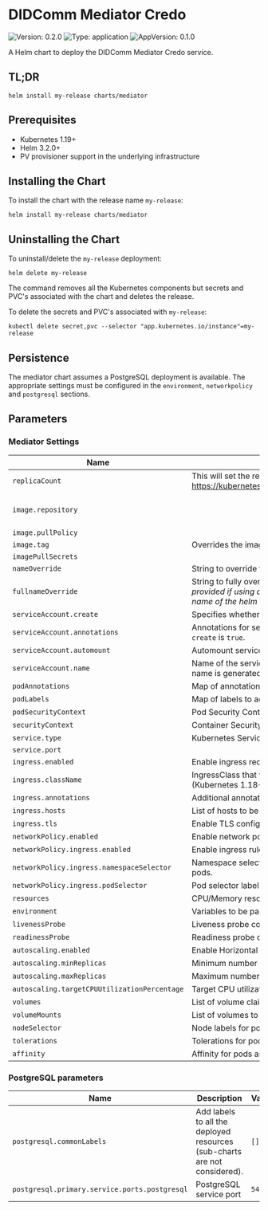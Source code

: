 # DIDComm Mediator Credo

![Version: 0.2.0](https://img.shields.io/badge/Version-0.2.0-informational?style=flat-square) ![Type: application](https://img.shields.io/badge/Type-application-informational?style=flat-square) ![AppVersion: 0.1.0](https://img.shields.io/badge/AppVersion-0.1.0-informational?style=flat-square)

A Helm chart to deploy the DIDComm Mediator Credo service.

## TL;DR

```console
helm install my-release charts/mediator
```

## Prerequisites

- Kubernetes 1.19+
- Helm 3.2.0+
- PV provisioner support in the underlying infrastructure

## Installing the Chart

To install the chart with the release name `my-release`:

```console
helm install my-release charts/mediator
```


## Uninstalling the Chart

To uninstall/delete the `my-release` deployment:

```console
helm delete my-release
```

The command removes all the Kubernetes components but secrets and PVC's associated with the chart and deletes the release.

To delete the secrets and PVC's associated with `my-release`:

```console
kubectl delete secret,pvc --selector "app.kubernetes.io/instance"=my-release
```

## Persistence

The mediator chart assumes a PostgreSQL deployment is available. The appropriate settings must be configured in the `environment`, `networkpolicy` and `postgresql` sections.

## Parameters

### Mediator Settings

| Name                                         | Description                                                                                                                                                                      | Value                                                           |
| -------------------------------------------- | -------------------------------------------------------------------------------------------------------------------------------------------------------------------------------- | --------------------------------------------------------------- |
| `replicaCount`                               | This will set the replicaset count more information can be found here: https://kubernetes.io/docs/concepts/workloads/controllers/replicaset/                                     | `1`                                                             |
| `image.repository`                           |                                                                                                                                                                                  | `ghcr.io/openwallet-foundation/didcomm-mediator-credo/mediator` |
| `image.pullPolicy`                           |                                                                                                                                                                                  | `Always`                                                        |
| `image.tag`                                  | Overrides the image tag which defaults to the chart appVersion.                                                                                                                  | `""`                                                            |
| `imagePullSecrets`                           |                                                                                                                                                                                  | `[]`                                                            |
| `nameOverride`                               | String to override the helm chart name, second part of the prefix.                                                                                                               | `""`                                                            |
| `fullnameOverride`                           | String to fully override the helm chart name, full prefix. *Must be provided if using a custom release name that does not include the name of the helm chart (`didcomm-mediator-credo`).* | `""`                                                            |
| `serviceAccount.create`                      | Specifies whether a ServiceAccount should be created                                                                                                                             | `true`                                                          |
| `serviceAccount.annotations`                 | Annotations for service account. Evaluated as a template. Only used if `create` is `true`.                                                                                       | `{}`                                                            |
| `serviceAccount.automount`                   | Automount service account token for the server service account                                                                                                                   | `true`                                                          |
| `serviceAccount.name`                        | Name of the service account to use. If not set and create is true, a name is generated using the fullname template.                                                              | `""`                                                            |
| `podAnnotations`                             | Map of annotations to add to the mediator pods                                                                                                                                   | `{}`                                                            |
| `podLabels`                                  | Map of labels to add to the mediator pods                                                                                                                                        | `{}`                                                            |
| `podSecurityContext`                         | Pod Security Context                                                                                                                                                             | `{}`                                                            |
| `securityContext`                            | Container Security Context                                                                                                                                                       | `{}`                                                            |
| `service.type`                               | Kubernetes Service type                                                                                                                                                          | `ClusterIP`                                                     |
| `service.port`                               |                                                                                                                                                                                  | `3000`                                                          |
| `ingress.enabled`                            | Enable ingress record generation for controller                                                                                                                                  | `true`                                                          |
| `ingress.className`                          | IngressClass that will be be used to implement the Ingress (Kubernetes 1.18+)                                                                                                    | `""`                                                            |
| `ingress.annotations`                        | Additional annotations for the Ingress resource.                                                                                                                                 | `nil`                                                           |
| `ingress.hosts`                              | List of hosts to be configured for the specified ingress record.                                                                                                                 | `[]`                                                            |
| `ingress.tls`                                | Enable TLS configuration for the host defined at ingress.                                                                                                                        | `[]`                                                            |
| `networkPolicy.enabled`                      | Enable network policies                                                                                                                                                          | `true`                                                          |
| `networkPolicy.ingress.enabled`              | Enable ingress rules                                                                                                                                                             | `true`                                                          |
| `networkPolicy.ingress.namespaceSelector`    | Namespace selector label that is allowed to access the Tenant proxy pods.                                                                                                        | `{}`                                                            |
| `networkPolicy.ingress.podSelector`          | Pod selector label that is allowed to access the Tenant proxy pods.                                                                                                              | `{}`                                                            |
| `resources`                                  | CPU/Memory resource requests/limits - unset by default                                                                                                                           | `{}`                                                            |
| `environment`                                | Variables to be passed to the container                                                                                                                                          | `[]`                                                            |
| `livenessProbe`                              | Liveness probe configuration                                                                                                                                                     | `{}`                                                            |
| `readinessProbe`                             | Readiness probe configuration                                                                                                                                                    | `{}`                                                            |
| `autoscaling.enabled`                        | Enable Horizontal POD autoscaling for the Credo Mediator                                                                                                                         | `false`                                                         |
| `autoscaling.minReplicas`                    | Minimum number of replicas                                                                                                                                                       | `1`                                                             |
| `autoscaling.maxReplicas`                    | Maximum number of replicas                                                                                                                                                       | `100`                                                           |
| `autoscaling.targetCPUUtilizationPercentage` | Target CPU utilization percentage                                                                                                                                                | `80`                                                            |
| `volumes`                                    | List of volume claims to be created                                                                                                                                              | `[]`                                                            |
| `volumeMounts`                               | List of volumes to be mounted in the container                                                                                                                                   | `[]`                                                            |
| `nodeSelector`                               | Node labels for pods assignment                                                                                                                                                  | `{}`                                                            |
| `tolerations`                                | Tolerations for pods assignment                                                                                                                                                  | `[]`                                                            |
| `affinity`                                   | Affinity for pods assignment                                                                                                                                                     | `{}`                                                            |

### PostgreSQL parameters

| Name                                          | Description                                                               | Value  |
| --------------------------------------------- | ------------------------------------------------------------------------- | ------ |
| `postgresql.commonLabels`                     | Add labels to all the deployed resources (sub-charts are not considered). | `[]`   |
| `postgresql.primary.service.ports.postgresql` | PostgreSQL service port                                                   | `5432` |

